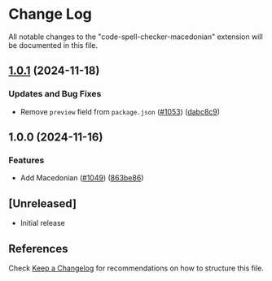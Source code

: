 # Change Log

All notable changes to the "code-spell-checker-macedonian" extension will be documented in this file.

## [1.0.1](https://github.com/streetsidesoftware/vscode-cspell-dict-extensions/compare/code-spell-checker-macedonian@1.0.0...code-spell-checker-macedonian@1.0.1) (2024-11-18)


### Updates and Bug Fixes

* Remove `preview` field from `package.json` ([#1053](https://github.com/streetsidesoftware/vscode-cspell-dict-extensions/issues/1053)) ([dabc8c9](https://github.com/streetsidesoftware/vscode-cspell-dict-extensions/commit/dabc8c9b4ebbcfe3f0bb61644437e043908a838e))

## 1.0.0 (2024-11-16)


### Features

* Add Macedonian ([#1049](https://github.com/streetsidesoftware/vscode-cspell-dict-extensions/issues/1049)) ([863be86](https://github.com/streetsidesoftware/vscode-cspell-dict-extensions/commit/863be86944b5f4952bff0fbead04bd91df8f1a89))

## [Unreleased]

- Initial release

## References

Check [Keep a Changelog](http://keepachangelog.com/) for recommendations on how to structure this file.
